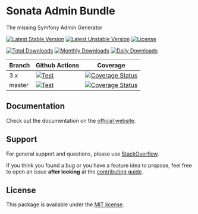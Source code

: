 <!--
DO NOT EDIT THIS FILE!

It's auto-generated by sonata-project/dev-kit package.
-->

# Sonata Admin Bundle

The missing Symfony Admin Generator

[![Latest Stable Version](https://poser.pugx.org/sonata-project/admin-bundle/v/stable)](https://packagist.org/packages/sonata-project/admin-bundle)
[![Latest Unstable Version](https://poser.pugx.org/sonata-project/admin-bundle/v/unstable)](https://packagist.org/packages/sonata-project/admin-bundle)
[![License](https://poser.pugx.org/sonata-project/admin-bundle/license)](https://packagist.org/packages/sonata-project/admin-bundle)

[![Total Downloads](https://poser.pugx.org/sonata-project/admin-bundle/downloads)](https://packagist.org/packages/sonata-project/admin-bundle)
[![Monthly Downloads](https://poser.pugx.org/sonata-project/admin-bundle/d/monthly)](https://packagist.org/packages/sonata-project/admin-bundle)
[![Daily Downloads](https://poser.pugx.org/sonata-project/admin-bundle/d/daily)](https://packagist.org/packages/sonata-project/admin-bundle)

Branch | Github Actions | Coverage |
------ | -------------- | -------- |
3.x    | [![Test][test_stable_badge]][test_stable_link]     | [![Coverage Status][coverage_stable_badge]][coverage_stable_link]     |
master | [![Test][test_unstable_badge]][test_unstable_link] | [![Coverage Status][coverage_unstable_badge]][coverage_unstable_link] |

## Documentation

Check out the documentation on the [official website](https://sonata-project.org/bundles/admin).

## Support

For general support and questions, please use [StackOverflow](http://stackoverflow.com/questions/tagged/sonata).

If you think you found a bug or you have a feature idea to propose, feel free to open an issue
**after looking** at the [contributing guide](CONTRIBUTING.md).

## License

This package is available under the [MIT license](LICENSE).

[test_stable_badge]: https://github.com/sonata-project/SonataAdminBundle/workflows/Test/badge.svg?branch=3.x
[test_stable_link]: https://github.com/sonata-project/SonataAdminBundle/actions?query=workflow:test+branch:3.x
[test_unstable_badge]: https://github.com/sonata-project/SonataAdminBundle/workflows/Test/badge.svg?branch=master
[test_unstable_link]: https://github.com/sonata-project/SonataAdminBundle/actions?query=workflow:test+branch:master

[coverage_stable_badge]: https://codecov.io/gh/sonata-project/SonataAdminBundle/branch/3.x/graph/badge.svg
[coverage_stable_link]: https://codecov.io/gh/sonata-project/SonataAdminBundle/branch/3.x
[coverage_unstable_badge]: https://codecov.io/gh/sonata-project/SonataAdminBundle/branch/master/graph/badge.svg
[coverage_unstable_link]: https://codecov.io/gh/sonata-project/SonataAdminBundle/branch/master
